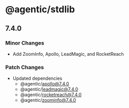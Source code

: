 # @agentic/stdlib

## 7.4.0

### Minor Changes

- Add ZoomInfo, Apollo, LeadMagic, and RocketReach

### Patch Changes

- Updated dependencies
  - @agentic/apollo@7.4.0
  - @agentic/leadmagic@7.4.0
  - @agentic/rocketreach@7.4.0
  - @agentic/zoominfo@7.4.0
